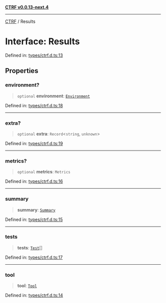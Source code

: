 [**CTRF v0.0.13-next.4**](../README.md)

***

[CTRF](../README.md) / Results

# Interface: Results

Defined in: [types/ctrf.d.ts:13](https://github.com/ctrf-io/ctrf-core-js/blob/main/types/ctrf.d.ts#L13)

## Properties

### environment?

> `optional` **environment**: [`Environment`](Environment.md)

Defined in: [types/ctrf.d.ts:18](https://github.com/ctrf-io/ctrf-core-js/blob/main/types/ctrf.d.ts#L18)

***

### extra?

> `optional` **extra**: `Record`\<`string`, `unknown`\>

Defined in: [types/ctrf.d.ts:19](https://github.com/ctrf-io/ctrf-core-js/blob/main/types/ctrf.d.ts#L19)

***

### metrics?

> `optional` **metrics**: `Metrics`

Defined in: [types/ctrf.d.ts:16](https://github.com/ctrf-io/ctrf-core-js/blob/main/types/ctrf.d.ts#L16)

***

### summary

> **summary**: [`Summary`](Summary.md)

Defined in: [types/ctrf.d.ts:15](https://github.com/ctrf-io/ctrf-core-js/blob/main/types/ctrf.d.ts#L15)

***

### tests

> **tests**: [`Test`](Test.md)[]

Defined in: [types/ctrf.d.ts:17](https://github.com/ctrf-io/ctrf-core-js/blob/main/types/ctrf.d.ts#L17)

***

### tool

> **tool**: [`Tool`](Tool.md)

Defined in: [types/ctrf.d.ts:14](https://github.com/ctrf-io/ctrf-core-js/blob/main/types/ctrf.d.ts#L14)
